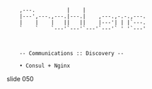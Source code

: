         
        ,---.          |    |
        |---',---.,---.|---.|    ,---.,-.-.,---.
        |    |    |   ||   ||    |---'| | |`---.
        `    `    `---'`---'`---'`---'` ' '`---'



        -- Communications :: Discovery --

        • Consul + Nginx

















































































slide 050
